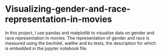 # Visualizing-gender-and-race-representation-in-movies
In this project, I use pandas and matplotlib to visualize data on gender and race representation in movies. The representation 
of gender and race is measured using the bechdel, waithe and ko tests, the description for which is embedded in the 
jupyter notebook file. 
